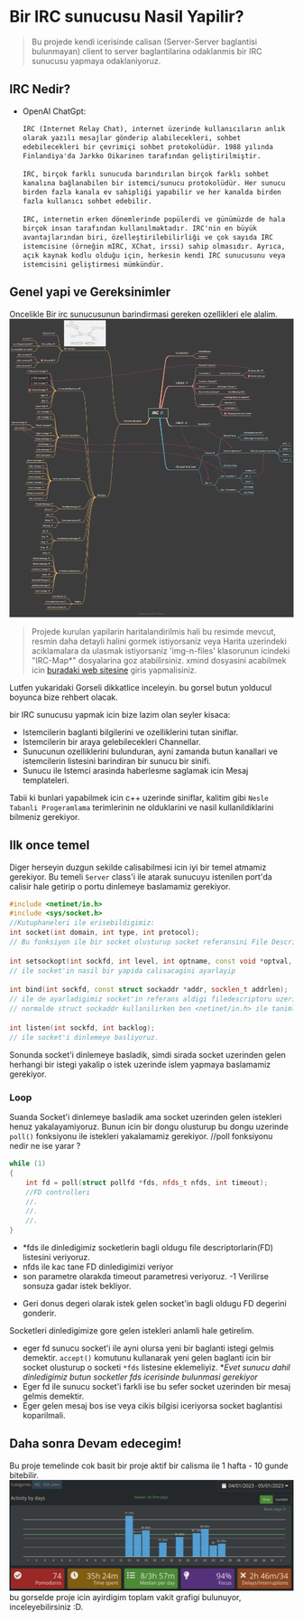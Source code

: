 # **Bir IRC sunucusu Nasil Yapilir?**
> Bu projede kendi icerisinde calisan (Server-Server baglantisi bulunmayan) client to server baglantilarina odaklanmis bir IRC sunucusu yapmaya odaklaniyoruz.

## IRC Nedir?
* OpenAI ChatGpt:
	```
	IRC (Internet Relay Chat), internet üzerinde kullanıcıların anlık olarak yazılı mesajlar gönderip alabilecekleri, sohbet edebilecekleri bir çevrimiçi sohbet protokolüdür. 1988 yılında Finlandiya'da Jarkko Oikarinen tarafından geliştirilmiştir.

	IRC, birçok farklı sunucuda barındırılan birçok farklı sohbet kanalına bağlanabilen bir istemci/sunucu protokolüdür. Her sunucu birden fazla kanala ev sahipliği yapabilir ve her kanalda birden fazla kullanıcı sohbet edebilir.

	IRC, internetin erken dönemlerinde popülerdi ve günümüzde de hala birçok insan tarafından kullanılmaktadır. IRC'nin en büyük avantajlarından biri, özelleştirilebilirliği ve çok sayıda IRC istemcisine (örneğin mIRC, XChat, irssi) sahip olmasıdır. Ayrıca, açık kaynak kodlu olduğu için, herkesin kendi IRC sunucusunu veya istemcisini geliştirmesi mümkündür.
	```

## Genel yapi ve Gereksinimler
Oncelikle Bir irc sunucusunun barindirmasi gereken ozellikleri ele alalim.
![genel](./img-n-files/IRC-Map.png)
> Projede kurulan yapilarin haritalandirilmis hali bu resimde mevcut, resmin daha detayli halini gormek istiyorsaniz veya Harita uzerindeki aciklamalara da ulasmak istiyorsaniz 'img-n-files' klasorunun icindeki "IRC-Map*" dosyalarina goz atabilirsiniz. xmind dosyasini acabilmek icin [buradaki web sitesine](https://xmind.works/) giris yapmalisiniz.

Lutfen yukaridaki Gorseli dikkatlice inceleyin. bu gorsel butun yolducul boyunca bize rehbert olacak.

bir IRC sunucusu yapmak icin bize lazim olan seyler kisaca:
 * Istemcilerin baglanti bilgilerini ve ozelliklerini tutan siniflar.
 * Istemcilerin bir araya gelebilecekleri Channellar.
 * Sunucunun ozelliklerini bulunduran, ayni zamanda butun kanallari ve istemcilerin listesini barindiran bir sunucu bir sinifi.
 * Sunucu ile Istemci arasinda haberlesme saglamak icin Mesaj templateleri.

Tabii ki bunlari yapabilmek icin c++ uzerinde siniflar, kalitim gibi ```Nesle Tabanli Progeramlama``` terimlerinin ne olduklarini ve nasil kullanildiklarini bilmeniz gerekiyor.

## Ilk once temel

Diger herseyin duzgun sekilde calisabilmesi icin iyi bir temel atmamiz gerekiyor. Bu temeli ```Server``` class'i ile atarak sunucuyu istenilen port'da calisir hale getirip o portu dinlemeye baslamamiz gerekiyor.

```cpp
#include <netinet/in.h>
#include <sys/socket.h>
//Kutuphaneleri ile erisebildigimiz:
int socket(int domain, int type, int protocol);
// Bu fonksiyon ile bir socket olusturup socket referansini File Descriptor olarak sakliyoruz.

int setsockopt(int sockfd, int level, int optname, const void *optval, socklen_t optlen);
// ile socket'in nasil bir yapida calisacagini ayarlayip

int bind(int sockfd, const struct sockaddr *addr, socklen_t addrlen);
// ile de ayarladigimiz socket'in referans aldigi filedescriptoru uzerinden programa bagliyoruz.
// normalde struct sockaddr kullanilirken ben <netinet/in.h> ile tanimlanan struct sockaddr_in yapisini kullaniyorum.

int listen(int sockfd, int backlog);
// ile socket'i dinlemeye basliyoruz.
```
Sonunda socket'i dinlemeye basladik, simdi sirada socket uzerinden gelen herhangi bir istegi yakalip o istek uzerinde islem yapmaya baslamamiz gerekiyor.

### **Loop**
Suanda Socket'i dinlemeye basladik ama socket uzerinden gelen istekleri henuz yakalayamiyoruz. Bunun icin bir dongu olusturup bu dongu uzerinde ```poll()``` fonksiyonu ile istekleri yakalamamiz gerekiyor.
//poll fonksiyonu nedir ne ise yarar ?
```cpp
while (1)
{
	int fd = poll(struct pollfd *fds, nfds_t nfds, int timeout);
	//FD controlleri
	//.
	//.
	//.
}
```
* *fds ile dinledigimiz socketlerin bagli oldugu file descriptorlarin(FD) listesini veriyoruz.
* nfds ile kac tane FD dinledigimizi veriyor
* son parametre olarakda timeout parametresi veriyoruz. -1 Verilirse sonsuza gadar istek bekliyor.

- Geri donus degeri olarak istek gelen socket'in bagli oldugu FD degerini gonderir.

Socketleri dinledigimize gore gelen istekleri anlamli hale getirelim.
* eger fd sunucu socket'i ile ayni olursa yeni bir baglanti istegi gelmis demektir. ```accept()``` komutunu kullanarak yeni gelen baglanti icin bir socket olusturup o socketi ```*fds``` listesine eklemeliyiz. **Evet sunucu dahil dinledigimiz butun socketler *fds icerisinde bulunmasi gerekiyor**
* Eger fd ile sunucu socket'i farkli ise bu sefer socket uzerinden bir mesaj gelmis demektir.
* Eger gelen mesaj bos ise veya cikis bilgisi iceriyorsa socket baglantisi koparilmali.

## Daha sonra Devam edecegim!
Bu proje temelinde cok basit bir proje aktif bir calisma ile 1 hafta - 10 gunde bitebilir.
![img](img-n-files/image.png)
bu gorselde proje icin ayirdigim toplam vakit grafigi bulunuyor, inceleyebilirsiniz :D.

